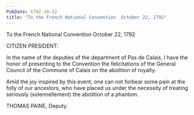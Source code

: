 ```yaml
---
PubDate: 1792-10-22
title: "To the French National Convention  October 22, 1792"
---
```


   To the French National Convention  October 22, 1792

   CITIZEN PRESIDENT:

   In the name of the deputies of the department of Pas de Calais, I have the
   honor of presenting to the Convention the felicitations of the General
   Council of the Commune of Calais on the abolition of royalty.

   Amid the joy inspired by this event, one can not forbear some pain at the
   folly of our ancestors, who have placed us under the necessity of treating
   seriously (solennellement) the abolition of a phantom.

   THOMAS PAINE, Deputy.


